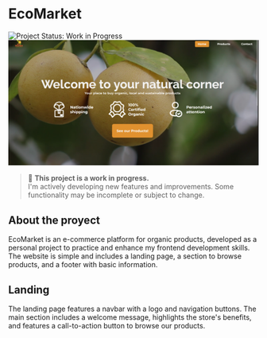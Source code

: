 # EcoMarket
![Project Status: Work in Progress](https://img.shields.io/badge/status-work%20in%20progress-yellow)
![landing page](landing.png)

> 🚧 **This project is a work in progress.**  
> I'm actively developing new features and improvements. Some functionality may be incomplete or subject to change.

## About the proyect
EcoMarket is an e-commerce platform for organic products, developed as a personal project to practice and enhance my frontend development skills.
The website is simple and includes a landing page, a section to browse products, and a footer with basic information.

## Landing
The landing page features a navbar with a logo and navigation buttons. The main section includes a welcome message, highlights the store's benefits, and features a call-to-action button to browse our products.

